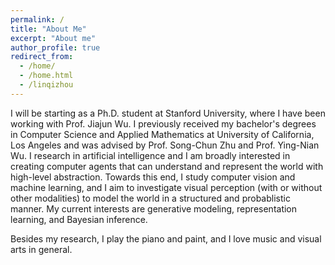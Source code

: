 ```yaml
---
permalink: /
title: "About Me"
excerpt: "About me"
author_profile: true
redirect_from: 
  - /home/
  - /home.html
  - /linqizhou
--- 
```


I will be starting as a Ph.D. student at Stanford University, where I have been working with Prof. Jiajun Wu. I previously received my bachelor's degrees in Computer Science and Applied Mathematics at University of California, Los
Angeles and was advised by Prof. Song-Chun Zhu and Prof. Ying-Nian Wu. I research in artificial intelligence and I am broadly interested in creating computer agents that can
understand and represent the world with high-level abstraction. Towards this end, I study computer vision and machine learning, and I aim to investigate visual perception (with or without other modalities) to model
the world in a structured and probablistic manner. My current interests are generative modeling, representation learning, and Bayesian inference.

Besides my research, I play the piano and paint, and I love music and visual arts in general. 

